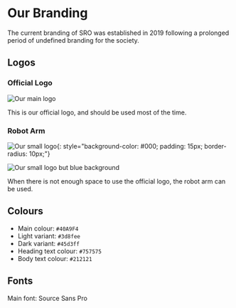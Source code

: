 # Our Branding

The current branding of SRO was established in 2019 following a prolonged period of undefined branding for the society.

## Logos

### Official Logo

![Our main logo](/img/sro_logo.svg)

This is our official logo, and should be used most of the time.

### Robot Arm

![Our small logo](/img/sro_logo_arm.svg){: style="background-color: #000; padding: 15px; border-radius: 10px;"}

![Our small logo but blue background](/img/sro_logo_arm_blue.svg)

When there is not enough space to use the official logo, the robot arm can be used.

## Colours

- Main colour: `#40A9F4`  
- Light variant: `#3d8fee`  
- Dark variant: `#45d3ff`  
- Heading text colour: `#757575`  
- Body text colour: `#212121`

## Fonts

Main font: Source Sans Pro
